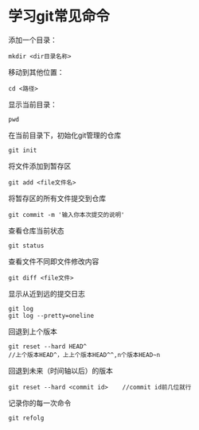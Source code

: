 #	学习git常见命令

添加一个目录：  

	mkdir <dir目录名称>

移动到其他位置：  
 
	cd <路径>

显示当前目录：

	pwd

在当前目录下，初始化git管理的仓库

	git init

将文件添加到暂存区

	git add <file文件名>

将暂存区的所有文件提交到仓库

	git commit -m '输入你本次提交的说明'

查看仓库当前状态

	git status

查看文件不同即文件修改内容

	git diff <file文件>

显示从近到远的提交日志

	git log
	git log --pretty=oneline

回退到上个版本

	git reset --hard HEAD^
	//上个版本HEAD^，上上个版本HEAD^^,n个版本HEAD~n

回退到未来（时间轴以后）的版本

	git reset --hard <commit id>	//commit id前几位就行

记录你的每一次命令

	git refolg





